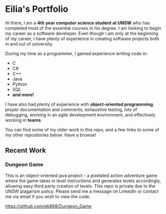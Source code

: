 # Eilia's Portfolio

Hi there, I am a **4th year computer science student at UNSW** who has completed most of the essential courses in his degree.
I am looking to begin my career as a software developer. Even though I am only at the beginning of my career, I have plenty of experience in creating software projects both in and out of university.

During my time as a programmer, I gained experience writing code in:
- C
- C#
- C++
- Java
- Python
- SQL
- **and more!**

I have also had plenty of experience with **object-oriented programming**, proper documentation and comments, exhaustive testing, *lots* of debugging, working in an agile development environment, and effectively working in **teams**.

You can find some of my older work in this repo, and a few links to some of my other repositories below. Have a browse!

## Recent Work

### Dungeon Game
This is an object-oriented java project - a pixelated action adventure game where the game takes in level instructions and generates levels accordingly, allowing easy third party creation of levels. This repo is private due to the UNSW plagarism policy. Please send me a message on LinkedIn or contact me via email if you wish to view the code.

https://github.com/ek868/Dungeon_Game
